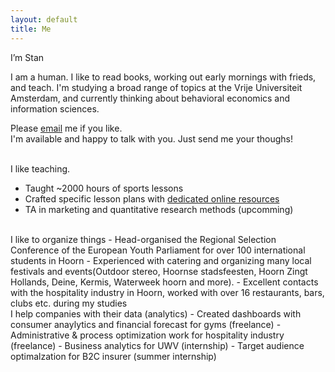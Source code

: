 ```yaml
---
layout: default
title: Me
---
```


I’m Stan

I am a human. I like to read books, working out early mornings with frieds, and teach. I'm studying a broad range of topics at the Vrije Universiteit Amsterdam, and currently thinking about behavioral economics and information sciences.


Please <a href="mailto:sjbrou@gmail.com">email</a> me if you like.  
I'm available and happy to talk with you. Just send me your thoughs!

<br>
I like teaching.

- Taught ~2000 hours of sports lessons
- Crafted specific lesson plans with <a href="https://sjbrou.github.io/Metenisweten/Row.html">dedicated online resources</a>
- TA in marketing and quantitative research methods (upcomming)

<br>
I like to organize things
- Head-organised the Regional Selection Conference of the European Youth Parliament for over 100 international students in Hoorn
- Experienced with catering and organizing many local festivals and events(Outdoor stereo, Hoornse stadsfeesten, Hoorn Zingt Hollands, Deine, Kermis, Waterweek hoorn and more).
- Excellent contacts with the hospitality industry in Hoorn, worked with over 16 restaurants, bars, clubs etc. during my studies

<br>
I help companies with their data (analytics)
- Created dashboards with consumer anaylytics and financial forecast for gyms (freelance)
- Administrative & process optimization work for hospitality industry (freelance)
- Business analytics for UWV (internship)
- Target audience optimalzation for B2C insurer (summer internship)
<br>
 